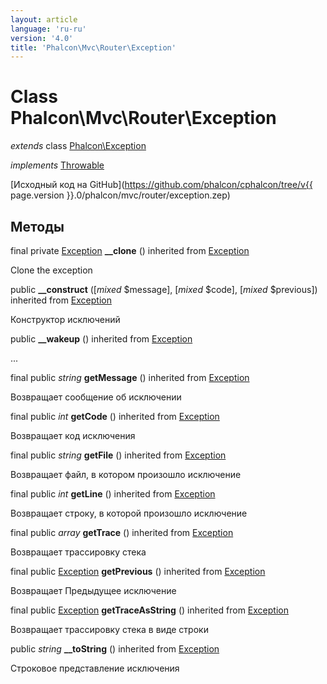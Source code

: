 ```yaml
---
layout: article
language: 'ru-ru'
version: '4.0'
title: 'Phalcon\Mvc\Router\Exception'
---
```

# Class **Phalcon\Mvc\Router\Exception**

*extends* class [Phalcon\Exception](Phalcon_Exception)

*implements* [Throwable](https://php.net/manual/en/class.throwable.php)

[Исходный код на GitHub](https://github.com/phalcon/cphalcon/tree/v{{ page.version }}.0/phalcon/mvc/router/exception.zep)

## Методы

final private [Exception](https://php.net/manual/en/class.exception.php) **__clone** () inherited from [Exception](https://php.net/manual/en/class.exception.php)

Clone the exception

public **__construct** ([*mixed* $message], [*mixed* $code], [*mixed* $previous]) inherited from [Exception](https://php.net/manual/en/class.exception.php)

Конструктор исключений

public **__wakeup** () inherited from [Exception](https://php.net/manual/en/class.exception.php)

...

final public *string* **getMessage** () inherited from [Exception](https://php.net/manual/en/class.exception.php)

Возвращает сообщение об исключении

final public *int* **getCode** () inherited from [Exception](https://php.net/manual/en/class.exception.php)

Возвращает код исключения

final public *string* **getFile** () inherited from [Exception](https://php.net/manual/en/class.exception.php)

Возвращает файл, в котором произошло исключение

final public *int* **getLine** () inherited from [Exception](https://php.net/manual/en/class.exception.php)

Возвращает строку, в которой произошло исключение

final public *array* **getTrace** () inherited from [Exception](https://php.net/manual/en/class.exception.php)

Возвращает трассировку стека

final public [Exception](https://php.net/manual/en/class.exception.php) **getPrevious** () inherited from [Exception](https://php.net/manual/en/class.exception.php)

Возвращает Предыдущее исключение

final public [Exception](https://php.net/manual/en/class.exception.php) **getTraceAsString** () inherited from [Exception](https://php.net/manual/en/class.exception.php)

Возвращает трассировку стека в виде строки

public *string* **__toString** () inherited from [Exception](https://php.net/manual/en/class.exception.php)

Строковое представление исключения